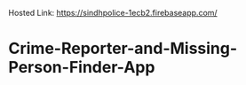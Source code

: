 Hosted Link:
https://sindhpolice-1ecb2.firebaseapp.com/

# Crime-Reporter-and-Missing-Person-Finder-App
